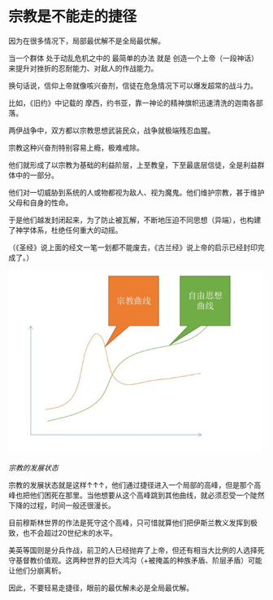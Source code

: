 # 宗教是不能走的捷径

因为在很多情况下，局部最优解不是全局最优解。



当一个群体 处于动乱危机之中的 最简单的办法 就是 创造一个上帝（一段神话）来提升对挫折的忍耐能力、对敌人的作战能力。

换句话说，信仰上帝就像咳兴奋剂，信徒在危急情况下可以爆发超常的战斗力。

比如，《旧约》中记载的 摩西，约书亚，靠一神论的精神旗帜迅速清洗的迦南各部落。

两伊战争中，双方都以宗教思想武装民众，战争就极端残忍血腥。



宗教这种兴奋剂特别容易上瘾，极难戒除。

他们就形成了以宗教为基础的利益阶层，上至教皇，下至最底层信徒，全是利益群体中的一部分。

他们对一切威胁到系统的人或物都视为敌人、视为魔鬼。他们维护宗教，甚于维护父母和自身的性命。



于是他们越发封闭起来，为了防止被瓦解，不断地压迫不同思想（异端），也构建了神学体系，杜绝任何重大的动摇。

（《圣经》说上面的经文一笔一划都不能废去，《古兰经》说上帝的启示已经封印完成了。）

<img src="8.22.1.jpg" width="500">

*宗教的发展状态*


宗教的发展状态就是这样↑↑↑，他们通过捷径进入一个局部的高峰，但是那个高峰也把他们困死在那里。当他想要从这个高峰跳到其他曲线，就必须忍受一个陡然下降的过程，时间一般还很漫长。

目前穆斯林世界的作法是死守这个高峰，只可惜就算他们把伊斯兰教义发挥到极致，也不会超过20世纪末的水平。

美英等国则是分兵作战，前卫的人已经抛弃了上帝，但还有相当大比例的人选择死守基督教价值观。这两种世界的巨大鸿沟（+被掩盖的种族矛盾、阶层矛盾）可能让他们分崩离析。

因此，不要轻易走捷径，眼前的最优解未必是全局最优解。